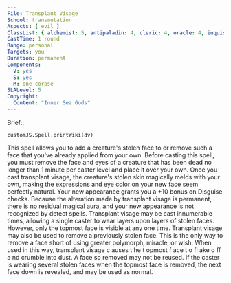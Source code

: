```yaml
---
File: Transplant Visage
School: transmutation
Aspects: [ evil ]
ClassList: { alchemist: 5, antipaladin: 4, cleric: 4, oracle: 4, inquisitor: 4, magus: 5, sorcerer: 5, wizard: 5, witch: 5 }
CastTime: 1 round
Range: personal
Targets: you
Duration: permanent
Components:
  V: yes
  S: yes
  M: one corpse
SLALevel: 5
Copyright:
  Content: "Inner Sea Gods"
---
```

Brief:: 

```dataviewjs
customJS.Spell.printWiki(dv)
```

This spell allows you to add a creature's stolen face to or remove such a face that you've already applied from your own. Before casting this spell, you must remove the face and eyes of a creature that has been dead no longer than 1 minute per caster level and place it over your own. Once you cast transplant visage, the creature's stolen skin magically melds with your own, making the expressions and eye color on your new face seem perfectly natural. Your new appearance grants you a +10 bonus on Disguise checks. Because the alteration made by transplant visage is permanent, there is no residual magical aura, and your new appearance is not recognized by detect spells. Transplant visage may be cast innumerable times, allowing a single caster to wear layers upon layers of stolen faces. However, only the topmost face is visible at any one time.  Transplant visage may also be used to remove a previously stolen face. This is the only way to remove a face short of using greater polymorph, miracle, or wish. When used in this way, transplant visage c auses t he t opmost f ace t o fl ake o ff a nd crumble into dust. A face so removed may not be reused. If the caster is wearing several stolen faces when the topmost face is removed, the next face down is revealed, and may be used as normal.
